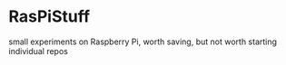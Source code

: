 # RasPiStuff
small experiments on Raspberry Pi, worth saving, but not worth starting individual repos
